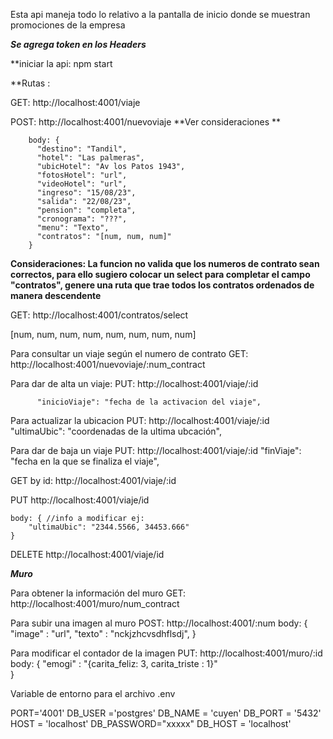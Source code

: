 Esta api maneja todo lo relativo a la pantalla de inicio donde se muestran promociones de la empresa


***Se agrega token en los Headers***


**iniciar la api: npm start


**Rutas :


GET: http://localhost:4001/viaje


POST: http://localhost:4001/nuevoviaje   **Ver consideraciones **


        body: {  
          "destino": "Tandil",
          "hotel": "Las palmeras",
          "ubicHotel": "Av los Patos 1943",          
          "fotosHotel": "url",
          "videoHotel": "url",
          "ingreso": "15/08/23",
          "salida": "22/08/23",
          "pension": "completa",
          "cronograma": "???",
          "menu": "Texto",
          "contratos": "[num, num, num]"
        }
**Consideraciones: La funcion no valida que los numeros de contrato sean correctos, para ello sugiero colocar un select para completar el campo "contratos", genere una ruta que trae todos los contratos ordenados de manera descendente**

GET: http://localhost:4001/contratos/select

[num, num, num, num, num, num, num, num]


Para consultar un viaje según el numero de contrato
GET: http://localhost:4001/nuevoviaje/:num_contract


Para dar de alta un viaje:
PUT: http://localhost:4001/viaje/:id

          "inicioViaje": "fecha de la activacion del viaje",


Para actualizar la ubicacion
PUT: http://localhost:4001/viaje/:id
          "ultimaUbic": "coordenadas de la ultima ubcación",


Para dar de baja un viaje
PUT: http://localhost:4001/viaje/:id
          "finViaje": "fecha en la que se finaliza el viaje",


GET by id: http://localhost:4001/viaje/:id


PUT http://localhost:4001/viaje/id

    body: { //info a modificar ej:
        "ultimaUbic": "2344.5566, 34453.666"
    }

DELETE http://localhost:4001/viaje/id

***Muro***

Para obtener la información del muro
GET: http://localhost:4001/muro/num_contract


Para subir una imagen al muro
POST: http://localhost:4001/:num
  body:
      {
        "image" : "url",
        "texto" : "nckjzhcvsdhflsdj",
      }
    

Para modificar el contador de la imagen
PUT: http://localhost:4001/muro/:id
      body: {
              "emogi" : "{carita_feliz: 3, carita_triste : 1}"  
            }



Variable de entorno para el archivo .env


PORT='4001'
DB_USER ='postgres'
DB_NAME = 'cuyen'
DB_PORT = '5432'
HOST = 'localhost'
DB_PASSWORD="xxxxx"
DB_HOST = 'localhost'
